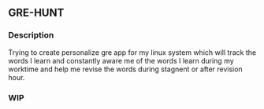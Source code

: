 ## GRE-HUNT 

### Description 

Trying to create personalize gre app for my linux system which will track the words I learn and constantly aware me of the words I learn during my worktime and help me revise the words during stagnent or after revision hour.

### WIP
